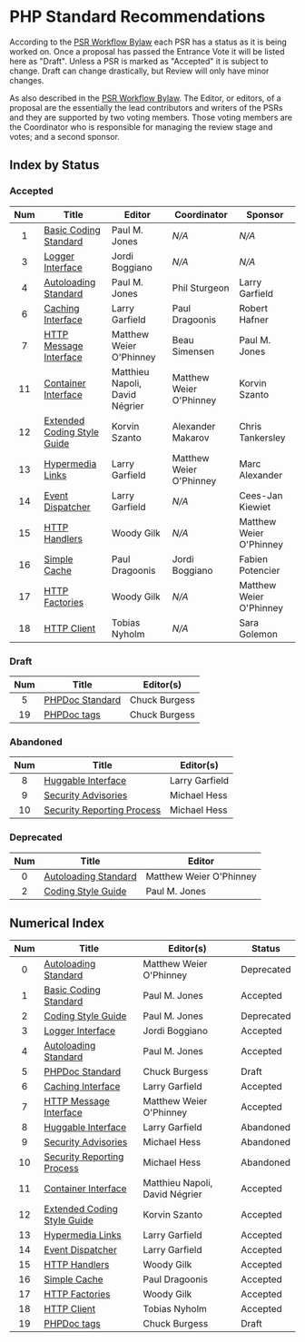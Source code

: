 # PHP Standard Recommendations

According to the [PSR Workflow Bylaw][workflow] each PSR has a status as it is
being worked on. Once a proposal has passed the Entrance Vote it will be listed
here as "Draft". Unless a PSR is marked as "Accepted" it is subject to change.
Draft can change drastically, but Review will only have minor changes.

As also described in the [PSR Workflow Bylaw][workflow]. The Editor, or editors,
of a proposal are the essentially the lead contributors and writers of the PSRs
and they are supported by two voting members. Those voting members are the
Coordinator who is responsible for managing the review stage and votes; and a
second sponsor.

## Index by Status

### Accepted

| Num | Title                                | Editor                         | Coordinator             | Sponsor                 |
| :-: | ------------------------------------ | ------------------------------ | ----------------------- | ----------------------- |
|  1  | [Basic Coding Standard][psr1]        | Paul M. Jones                  | _N/A_                   | _N/A_                   |
|  3  | [Logger Interface][psr3]             | Jordi Boggiano                 | _N/A_                   | _N/A_                   |
|  4  | [Autoloading Standard][psr4]         | Paul M. Jones                  | Phil Sturgeon           | Larry Garfield          |
|  6  | [Caching Interface][psr6]            | Larry Garfield                 | Paul Dragoonis          | Robert Hafner           |
|  7  | [HTTP Message Interface][psr7]       | Matthew Weier O'Phinney        | Beau Simensen           | Paul M. Jones           |
| 11  | [Container Interface][psr11]         | Matthieu Napoli, David Négrier | Matthew Weier O'Phinney | Korvin Szanto           |
| 12  | [Extended Coding Style Guide][psr12] | Korvin Szanto                  | Alexander Makarov       | Chris Tankersley        |
| 13  | [Hypermedia Links][psr13]            | Larry Garfield                 | Matthew Weier O'Phinney | Marc Alexander          |
| 14  | [Event Dispatcher][psr14]            | Larry Garfield                 | _N/A_                   | Cees-Jan Kiewiet        |
| 15  | [HTTP Handlers][psr15]               | Woody Gilk                     | _N/A_                   | Matthew Weier O'Phinney |
| 16  | [Simple Cache][psr16]                | Paul Dragoonis                 | Jordi Boggiano          | Fabien Potencier        |
| 17  | [HTTP Factories][psr17]              | Woody Gilk                     | _N/A_                   | Matthew Weier O'Phinney |
| 18  | [HTTP Client][psr18]                 | Tobias Nyholm                  | _N/A_                   | Sara Golemon            |

### Draft

| Num | Title                   | Editor(s)     |
| :-: | ----------------------- | ------------- |
|  5  | [PHPDoc Standard][psr5] | Chuck Burgess |
| 19  | [PHPDoc tags][psr19]    | Chuck Burgess |

### Abandoned

| Num | Title                               | Editor(s)      |
| :-: | ----------------------------------- | -------------- |
|  8  | [Huggable Interface][psr8]          | Larry Garfield |
|  9  | [Security Advisories][psr9]         | Michael Hess   |
| 10  | [Security Reporting Process][psr10] | Michael Hess   |

### Deprecated

| Num | Title                        | Editor                  |
| :-: | ---------------------------- | ----------------------- |
|  0  | [Autoloading Standard][psr0] | Matthew Weier O'Phinney |
|  2  | [Coding Style Guide][psr2]   | Paul M. Jones           |

## Numerical Index

| Num | Title                                | Editor(s)                      | Status     |
| :-: | ------------------------------------ | ------------------------------ | ---------- |
|  0  | [Autoloading Standard][psr0]         | Matthew Weier O'Phinney        | Deprecated |
|  1  | [Basic Coding Standard][psr1]        | Paul M. Jones                  | Accepted   |
|  2  | [Coding Style Guide][psr2]           | Paul M. Jones                  | Deprecated |
|  3  | [Logger Interface][psr3]             | Jordi Boggiano                 | Accepted   |
|  4  | [Autoloading Standard][psr4]         | Paul M. Jones                  | Accepted   |
|  5  | [PHPDoc Standard][psr5]              | Chuck Burgess                  | Draft      |
|  6  | [Caching Interface][psr6]            | Larry Garfield                 | Accepted   |
|  7  | [HTTP Message Interface][psr7]       | Matthew Weier O'Phinney        | Accepted   |
|  8  | [Huggable Interface][psr8]           | Larry Garfield                 | Abandoned  |
|  9  | [Security Advisories][psr9]          | Michael Hess                   | Abandoned  |
| 10  | [Security Reporting Process][psr10]  | Michael Hess                   | Abandoned  |
| 11  | [Container Interface][psr11]         | Matthieu Napoli, David Négrier | Accepted   |
| 12  | [Extended Coding Style Guide][psr12] | Korvin Szanto                  | Accepted   |
| 13  | [Hypermedia Links][psr13]            | Larry Garfield                 | Accepted   |
| 14  | [Event Dispatcher][psr14]            | Larry Garfield                 | Accepted   |
| 15  | [HTTP Handlers][psr15]               | Woody Gilk                     | Accepted   |
| 16  | [Simple Cache][psr16]                | Paul Dragoonis                 | Accepted   |
| 17  | [HTTP Factories][psr17]              | Woody Gilk                     | Accepted   |
| 18  | [HTTP Client][psr18]                 | Tobias Nyholm                  | Accepted   |
| 19  | [PHPDoc tags][psr19]                 | Chuck Burgess                  | Draft      |

[workflow]:
  https://github.com/php-fig/fig-standards/blob/master/bylaws/002-psr-workflow.md
[psr0]: https://github.com/php-fig/fig-standards/blob/master/accepted/PSR-0.md
[psr1]:
  https://github.com/php-fig/fig-standards/blob/master/accepted/PSR-1-basic-coding-standard.md
[psr2]:
  https://github.com/php-fig/fig-standards/blob/master/accepted/PSR-2-coding-style-guide.md
[psr3]:
  https://github.com/php-fig/fig-standards/blob/master/accepted/PSR-3-logger-interface.md
[psr4]:
  https://github.com/php-fig/fig-standards/blob/master/accepted/PSR-4-autoloader-meta.md
[psr5]: https://github.com/php-fig/fig-standards/blob/master/proposed/phpdoc.md
[psr6]:
  https://github.com/php-fig/fig-standards/blob/master/accepted/PSR-6-cache.md
[psr7]:
  https://github.com/php-fig/fig-standards/blob/master/accepted/PSR-7-http-message.md
[psr8]: https://github.com/php-fig/fig-standards/blob/master/proposed/psr-8-hug/
[psr9]:
  https://github.com/php-fig/fig-standards/blob/master/proposed/security-disclosure-publication.md
[psr10]:
  https://github.com/php-fig/fig-standards/blob/master/proposed/security-reporting-process.md
[psr11]:
  https://github.com/php-fig/fig-standards/blob/master/accepted/PSR-11-container.md
[psr12]:
  https://github.com/php-fig/fig-standards/blob/master/accepted/PSR-12-extended-coding-style-guide.md
[psr13]:
  https://github.com/php-fig/fig-standards/blob/master/accepted/PSR-13-links.md
[psr14]:
  https://github.com/php-fig/fig-standards/blob/master/accepted/PSR-14-event-dispatcher.md
[psr15]:
  https://github.com/php-fig/fig-standards/blob/master/accepted/PSR-15-request-handlers.md
[psr16]:
  https://github.com/php-fig/fig-standards/blob/master/accepted/PSR-16-simple-cache.md
[psr17]:
  https://github.com/php-fig/fig-standards/blob/master/accepted/PSR-17-http-factory.md
[psr18]:
  https://github.com/php-fig/fig-standards/blob/master/accepted/PSR-18-http-client.md
[psr19]:
  https://github.com/php-fig/fig-standards/blob/master/proposed/phpdoc-tags.md
